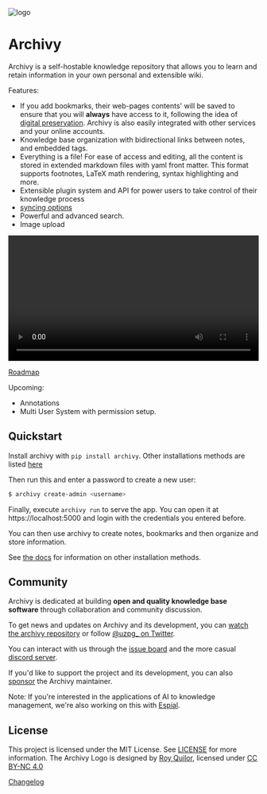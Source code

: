 ![logo](img/logo.png)

# Archivy

Archivy is a self-hostable knowledge repository that allows you to learn and retain information in your own personal and extensible wiki.

Features:

- If you add bookmarks, their web-pages contents' will be saved to ensure that you will **always** have access to it, following the idea of [digital preservation](https://jeffhuang.com/designed_to_last/). Archivy is also easily integrated with other services and your online accounts.
- Knowledge base organization with bidirectional links between notes, and embedded tags.
- Everything is a file! For ease of access and editing, all the content is stored in extended markdown files with yaml front matter. This format supports footnotes, LaTeX math rendering, syntax highlighting and more. 
- Extensible plugin system and API for power users to take control of their knowledge process
- [syncing options](https://github.com/archivy/archivy-git)
- Powerful and advanced search. 
- Image upload


<video src="https://www.uzpg.me/assets/images/archivy.mov" style="width: 100%" controls>
</video>

[Roadmap](https://github.com/archivy/archivy/issues/74#issuecomment-764828063)

Upcoming:

- Annotations
- Multi User System with permission setup.

## Quickstart


Install archivy with `pip install archivy`. Other installations methods are listed [here](https://archivy.github.io/install)

Then run this and enter a password to create a new user:

```bash
$ archivy create-admin <username>
```

Finally, execute `archivy run` to serve the app. You can open it at https://localhost:5000 and login with the credentials you entered before.

You can then use archivy to create notes, bookmarks and then organize and store information.

See [the docs](install.md) for information on other installation methods.

## Community

Archivy is dedicated at building **open and quality knowledge base software** through collaboration and community discussion.

To get news and updates on Archivy and its development, you can [watch the archivy repository](https://github.com/archivy/archivy) or follow [@uzpg_ on Twitter](https://twitter.com/uzpg_).

You can interact with us through the [issue board](https://github.com/archivy/archivy/issues) and the more casual [discord server](https://discord.gg/uQsqyxB).

If you'd like to support the project and its development, you can also [sponsor](https://github.com/sponsors/Uzay-G/) the Archivy maintainer.


Note: If you're interested in the applications of AI to knowledge management, we're also working on this with [Espial](https://github.com/Uzay-G/espial).

## License

This project is licensed under the MIT License. See [LICENSE](./LICENSE) for more information.
The Archivy Logo is designed by [Roy Quilor](https://www.quilor.com/), licensed under [CC BY-NC 4.0](https://creativecommons.org/licenses/by-nc/4.0)

[Changelog](https://github.com/archivy/archivy/releases)


